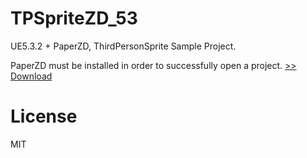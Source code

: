 # TPSpriteZD_53
UE5.3.2 + PaperZD, ThirdPersonSprite Sample Project.

PaperZD must be installed in order to successfully open a project. [>> Download](https://www.unrealengine.com/marketplace/en-US/product/paperzd)

# License
MIT
